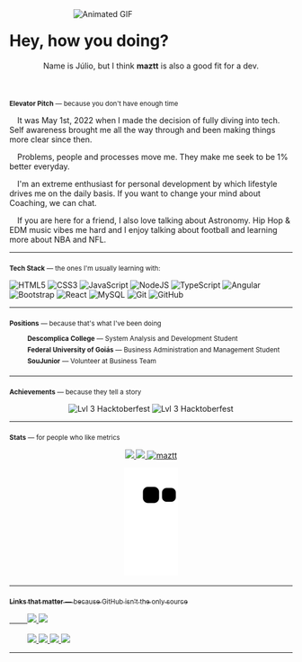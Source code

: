 <img align="right" alt="Animated GIF" src="https://user-images.githubusercontent.com/92126792/202570002-e3057b21-c552-4d0e-9b83-24cd41e7740d.gif" width="390px" height="auto" />

<h1 align="left">Hey, how you doing?</h1>
<p align="center">Name is Júlio, but I think <strong>maztt</strong> is also a good fit for a dev.</p>

<br>

<sub><b>Elevator Pitch</b> — because you don't have enough time</sub>

&emsp;It was May 1st, 2022 when I made the decision of fully diving into tech. Self awareness brought me all the way through and been making things more clear since then.
    
&emsp;Problems, people and processes move me. They make me seek to be 1% better everyday.

&emsp;I'm an extreme enthusiast for personal development by which lifestyle drives me on the daily basis. If you want to change your mind about Coaching, we can chat.

&emsp;If you are here for a friend, I also love talking about Astronomy. Hip Hop & EDM music vibes me hard and I enjoy talking about football and learning more about NBA and NFL.

<hr>

<sub><b>Tech Stack</b> — the ones I'm usually learning with:</sub>

<div align="left">

![HTML5](https://img.shields.io/badge/html5-%23323330.svg?style=for-the-badge&logo=html5&logoColor=%23E34F26)
![CSS3](https://img.shields.io/badge/css3-%23323330.svg?style=for-the-badge&logo=css3&logoColor=%231572B6)
![JavaScript](https://img.shields.io/badge/javascript-%23323330.svg?style=for-the-badge&logo=javascript&logoColor=%23F7DF1E)
![NodeJS](https://img.shields.io/badge/node.js-%23323330.svg?style=for-the-badge&logo=node.js&logoColor=%6DA55F)
![TypeScript](https://img.shields.io/badge/typescript-%23323330.svg?style=for-the-badge&logo=typescript&logoColor=%23007ACC)
![Angular](https://img.shields.io/badge/angular-%23323330.svg?style=for-the-badge&logo=angular&logoColor=%23C21325)
![Bootstrap](https://img.shields.io/badge/bootstrap-%23323330.svg?style=for-the-badge&logo=bootstrap&logoColor=%23563D7C)
![React](https://img.shields.io/badge/react-%23323330.svg?style=for-the-badge&logo=react&logoColor=%2361DAFB)
![MySQL](https://img.shields.io/badge/mysql-%23323330.svg?style=for-the-badge&logo=mysql&logoColor=%231572B6)
![Git](https://img.shields.io/badge/git-%23323330.svg?style=for-the-badge&logo=git&logoColor=%23F05033)
![GitHub](https://img.shields.io/badge/github-%23323330.svg?style=for-the-badge&logo=github&logoColor=%23121011)
    
</div>


<hr>
    
<sub><b>Positions</b> — because that's what I've been doing</sub>

<div>
    &emsp;&emsp;    <sup><b>Descomplica College</b> — System Analysis and Development Student</sup>
</div>

<div>
    &emsp;&emsp;    <sup><b>Federal University of Goiás</b> — Business Administration and Management Student</sup>
</div>

<div>
    &emsp;&emsp;    <sup><b>SouJunior</b> — Volunteer at Business Team</sup>
</div>



<hr>

<sub><b>Achievements</b> — because they tell a story</sub>


<div align="center">
  <img src="https://www.holopin.io/_next/image?url=https%3A%2F%2Fassets.holopin.io%2FeyJidWNrZXQiOiJob2xvcGluLWFzc2V0cyIsImtleSI6ImFzc2V0cy9jbDhkOHRrZnAwMDMyMDlqbmtxZTF3dzVhIiwiZWRpdHMiOnsicm90YXRlIjpudWxsfX0%3D&w=1920&q=75" alt="Lvl 3 Hacktoberfest" width="170px"/>
 <img src="https://image-proxy-cdn.teamtreehouse.com/21c3880313cbaa54b9eea93b1a131208aefe2778/68747470733a2f2f643968687267346d6e767a6f772e636c6f756466726f6e742e6e65742f6a6f696e2e7465616d74726565686f7573652e636f6d2f3130302d646179732d6f662d636f64652f38633631643566642d313030646179736f66636f64652d626164676566696e616c732d30355f30376d30376d3030303030303030303030303030312e706e67" alt="Lvl 3 Hacktoberfest" width="170px"/>
</div>

<hr>

<sub><b>Stats</b> — for people who like metrics</sub>

 <div align="center">
  <a href="https://github.com/maztt">
  <img height="110em" src="https://github-readme-stats.vercel.app/api?username=maztt&show_icons=true&theme=codeSTACKr&include_all_commits=true&count_private=true"/>
  <img height="110em" src="https://github-readme-stats.vercel.app/api/top-langs/?username=maztt&layout=compact&langs_count=6&theme=codeSTACKr"/>  
  <img height="110em" src="https://github-readme-streak-stats.herokuapp.com/?user=maztt&theme=dark" alt="maztt" />
      
  ![Snake animation](https://github.com/maztt/maztt/blob/output/github-contribution-grid-snake.svg)
</div>



</div>

<hr>

<sub><b>Links that matter</b> — because GitHub isn't the only source</sub>


<div>
   &emsp;&emsp;
  <a href="https://maztt.github.io/personal-page/" target="_blank">
   <img src="https://img.shields.io/badge/-Portfolio-%23323330?style=for-the-badge&logo=portfolio&logoColor=white">
  </a>
  <a href="#" title="Anytime soon" target="_blank">
   <img src="https://img.shields.io/badge/-Blog-%23323330?style=for-the-badge&logo=blog&logoColor=white">
  </a>
</div>
<br>
<div>
   &emsp;&emsp; 
  <a href="https://twitter.com/_maztt" target="_blank">
   <img src="https://img.shields.io/badge/-Twitter-%230077B5?style=for-the-badge&logo=twitter&logoColor=white">
  </a>
  <a href="https://instagram.com/juliomaztt" target="_blank">
   <img src="https://img.shields.io/badge/-Instagram-%23E4405F?style=for-the-badge&logo=instagram&logoColor=white">
  </a>
  <a href = "mailto:juliomazotti@gmail.com">
  <img src="https://img.shields.io/badge/-Gmail-%23333?style=for-the-badge&logo=gmail&logoColor=white">
  </a>
  <a href="https://www.linkedin.com/in/juliomasson" target="_blank">
  <img src="https://img.shields.io/badge/-LinkedIn-%230077B5?style=for-the-badge&logo=linkedin&logoColor=white">
  </a> 
</div>

<hr>
